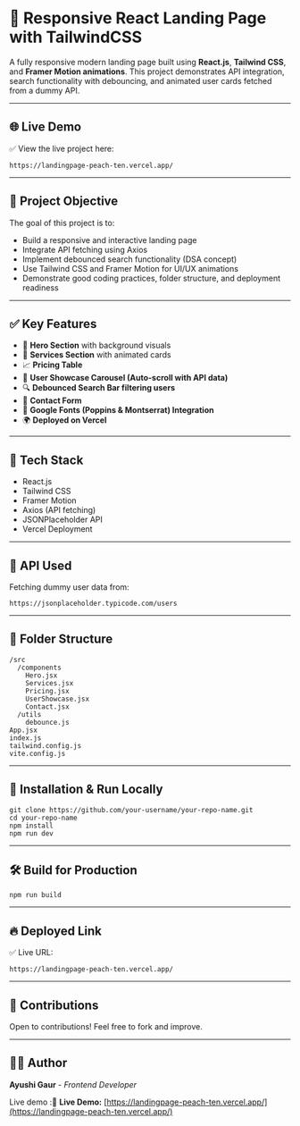 # 🚀 Responsive React Landing Page with TailwindCSS

A fully responsive modern landing page built using **React.js**, **Tailwind CSS**, and **Framer Motion animations**. This project demonstrates API integration, search functionality with debouncing, and animated user cards fetched from a dummy API.

---

## 🌐 Live Demo
✅ View the live project here:
```
https://landingpage-peach-ten.vercel.app/
```

---

## 🎯 Project Objective
The goal of this project is to:
- Build a responsive and interactive landing page
- Integrate API fetching using Axios
- Implement debounced search functionality (DSA concept)
- Use Tailwind CSS and Framer Motion for UI/UX animations
- Demonstrate good coding practices, folder structure, and deployment readiness

---

## ✅ Key Features
- 🎥 **Hero Section** with background visuals
- 💼 **Services Section** with animated cards
- 📈 **Pricing Table**
- 🔎 **User Showcase Carousel (Auto-scroll with API data)**
- 🔍 **Debounced Search Bar filtering users**
- 💌 **Contact Form**
- 🎨 **Google Fonts (Poppins & Montserrat) Integration**
- 🌍 **Deployed on Vercel**

---

## 🔗 Tech Stack
- React.js
- Tailwind CSS
- Framer Motion
- Axios (API fetching)
- JSONPlaceholder API
- Vercel Deployment

---

## 📡 API Used
Fetching dummy user data from:
```
https://jsonplaceholder.typicode.com/users
```

---

## 📂 Folder Structure
```
/src
  /components
    Hero.jsx
    Services.jsx
    Pricing.jsx
    UserShowcase.jsx
    Contact.jsx
  /utils
    debounce.js
App.jsx
index.js
tailwind.config.js
vite.config.js
```

---

## 🚀 Installation & Run Locally
```
git clone https://github.com/your-username/your-repo-name.git
cd your-repo-name
npm install
npm run dev
```

---

## 🛠 Build for Production
```
npm run build
```

---

## 🔥 Deployed Link
✅ Live URL:
```
https://landingpage-peach-ten.vercel.app/
```

---

## 🤝 Contributions
Open to contributions! Feel free to fork and improve.

---

## 👩‍💻 Author
**Ayushi Gaur** - _Frontend Developer_


Live demo :🔗 **Live Demo:** [https://landingpage-peach-ten.vercel.app/](https://landingpage-peach-ten.vercel.app/)



